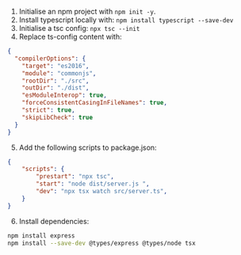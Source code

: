 1. Initialise an npm project with `npm init -y`. 
2. Install typescript locally with: `npm install typescript --save-dev`
3. Initialise a tsc config: `npx tsc --init`
4. Replace ts-config content with:
```json
{
  "compilerOptions": {
    "target": "es2016",
    "module": "commonjs",
    "rootDir": "./src",
    "outDir": "./dist",
    "esModuleInterop": true,
    "forceConsistentCasingInFileNames": true,  
    "strict": true,
    "skipLibCheck": true
  }
}
```
5. Add the following scripts to package.json:
```json
{
	"scripts": {
        "prestart": "npx tsc",
        "start": "node dist/server.js ",
        "dev": "npx tsx watch src/server.ts",
    }
}
```
6. Install dependencies:
```bash
npm install express
npm install --save-dev @types/express @types/node tsx
```
